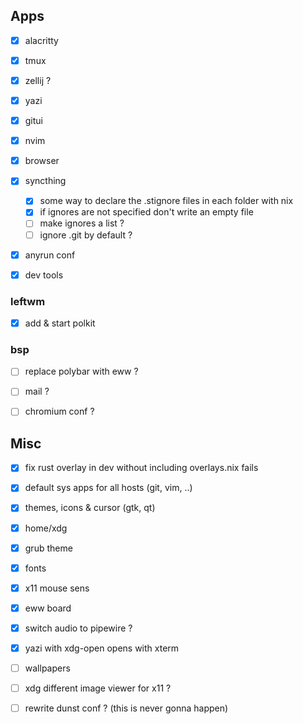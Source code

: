 ## Apps
- [x] alacritty
- [x] tmux
- [x] zellij ?
- [x] yazi
- [x] gitui
- [x] nvim
- [x] browser
- [x] syncthing
    - [x] some way to declare the .stignore files in each folder with nix
    - [x] if ignores are not specified don't write an empty file
    - [ ] make ignores a list ?
    - [ ] ignore .git by default ?
- [x] anyrun conf

- [x] dev tools


### leftwm
- [x] add & start polkit

### bsp
- [ ] replace polybar with eww ?

- [ ] mail ?
- [ ] chromium conf ?

## Misc

- [x] fix rust overlay in dev without including overlays.nix fails
- [x] default sys apps for all hosts (git, vim, ..)
- [x] themes, icons & cursor (gtk, qt)
- [x] home/xdg
- [x] grub theme
- [x] fonts
- [x] x11 mouse sens

- [x] eww board
- [x] switch audio to pipewire ?
- [x] yazi with xdg-open opens with xterm


- [ ] wallpapers
- [ ] xdg different image viewer for x11 ?

- [ ] rewrite dunst conf ? (this is never gonna happen)
